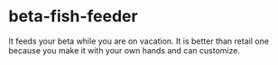# beta-fish-feeder
It feeds your beta while you are on vacation. It is better than retail one because you make it with your own hands and can customize. 
